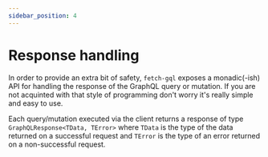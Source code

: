 ```yaml
---
sidebar_position: 4
---
```


# Response handling

In order to provide an extra bit of safety, `fetch-gql` exposes a monadic(-ish) API for handling the response of the GraphQL query or mutation. If you are not acquinted with that style of programming don't worry it's really simple and easy to use.

Each query/mutation executed via the client returns a response of type `GraphQLResponse<TData, TError>` where `TData` is the type of the data returned on a successful request and `TError` is the type of an error returned on a non-successful request.

